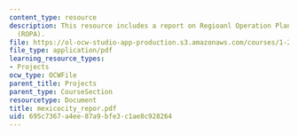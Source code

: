 ```yaml
---
content_type: resource
description: This resource includes a report on Regioanl Operation Planning and Architecture
  (ROPA).
file: https://ol-ocw-studio-app-production.s3.amazonaws.com/courses/1-212j-an-introduction-to-intelligent-transportation-systems-spring-2005/695c7367a4ee87a9bfe3c1ae8c928264_mexicocity_repor.pdf
file_type: application/pdf
learning_resource_types:
- Projects
ocw_type: OCWFile
parent_title: Projects
parent_type: CourseSection
resourcetype: Document
title: mexicocity_repor.pdf
uid: 695c7367-a4ee-87a9-bfe3-c1ae8c928264
---
```


